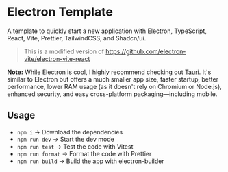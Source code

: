 # Electron Template

A template to quickly start a new application with Electron, TypeScript, React, Vite, Prettier, TailwindCSS, and Shadcn/ui.
> This is a modified version of https://github.com/electron-vite/electron-vite-react


**Note:**
While Electron is cool, I highly recommend checking out [Tauri](https://tauri.app). It's similar to Electron but offers a much smaller app size, faster startup, better performance, lower RAM usage (as it doesn't rely on Chromium or Node.js), enhanced security, and easy cross-platform packaging—including mobile.

## Usage
- `npm i` -> Download the dependencies
- `npm run dev` -> Start the dev mode
- `npm run test` -> Test the code with Vitest
- `npm run format` -> Format the code with Prettier
- `npm run build` -> Build the app with electron-builder